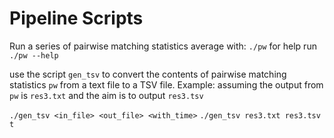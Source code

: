 # Pipeline Scripts

Run a series of pairwise matching statistics average with:
`./pw` for help run `./pw --help`

use the script `gen_tsv` to convert the contents of pairwise matching statistics `pw` from a text file to a TSV file.
Example:
assuming the output from `pw` is `res3.txt` and the aim is to output `res3.tsv`

`./gen_tsv <in_file> <out_file> <with_time>`
`./gen_tsv res3.txt res3.tsv t`


